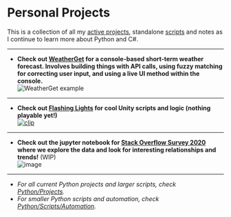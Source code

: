 # Personal Projects
This is a collection of all my [active projects](https://github.com/yayorbitgum/Personal/tree/master/Python/Projects), standalone [scripts](https://github.com/yayorbitgum/Personal/tree/master/Python/Scripts/Automation) and notes as I continue to learn more about Python and C#.

-- --  
- **Check out [WeatherGet](https://github.com/yayorbitgum/Personal/tree/master/Python/Projects/WeatherGet) for a console-based short-term weather forecast. Involves building things with API calls, using fuzzy matching for correcting user input, and using a live UI method within the console.**  
![WeatherGet example](https://i.imgur.com/TXtpYcF.gif)   
  
-- --  
- **Check out [Flashing Lights](https://github.com/yayorbitgum/Personal/blob/master/Python/Projects/ShingekiScraper/shingeki.py) for cool Unity scripts and logic (nothing playable yet!)**  
[![clip](https://i.imgur.com/sWWdew1.png)](https://www.youtube.com/watch?v=SYpMdoNOiD0 "Clip")
-- --  
- **Check out the jupyter notebook for [Stack Overflow Survey 2020](https://github.com/yayorbitgum/Personal/tree/master/Python/Projects/SO2020Survey) where we explore the data and look for interesting relationships and trends!** (WIP)  
![image](https://i.imgur.com/evYXaf7.png)  
-- --  
- *For all current Python projects and larger scripts, check [Python/Projects](https://github.com/yayorbitgum/Personal/tree/master/Python/Projects).*  
- *For smaller Python scripts and automation, check [Python/Scripts/Automation](https://github.com/yayorbitgum/Personal/tree/master/Python/Scripts/Automation).*  
